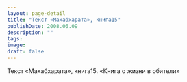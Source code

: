 ```yaml
---
layout: page-detail
title: "Текст «Махабхарата», книга15"
publishDate: 2008.06.09
description: ""
tags:
image:
draft: false
---
```


 Текст «Махабхарата», книга15\. «Книга о жизни в обители»   

  
